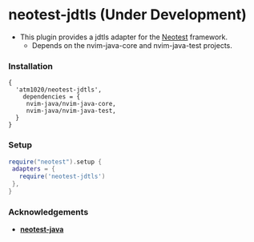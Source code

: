 # neotest-jdtls (Under Development)
* This plugin provides a jdtls adapter for the [Neotest](https://github.com/rcarriga/neotest) framework.
    * Depends on the nvim-java-core and nvim-java-test projects.

### Installation

```
{
  'atm1020/neotest-jdtls', 
    dependencies = {
     nvim-java/nvim-java-core,
     nvim-java/nvim-java-test,
  }
}
```


### Setup

```lua
require("neotest").setup {
 adapters = {
   require('neotest-jdtls')
 },
}
```

### Acknowledgements
- **[neotest-java](https://github.com/rcasia/neotest-java)**
